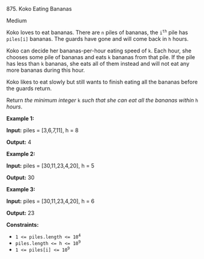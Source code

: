875\. Koko Eating Bananas

Medium

Koko loves to eat bananas. There are `n` piles of bananas, the <code>i<sup>th</sup></code> pile has `piles[i]` bananas. The guards have gone and will come back in `h` hours.

Koko can decide her bananas-per-hour eating speed of `k`. Each hour, she chooses some pile of bananas and eats `k` bananas from that pile. If the pile has less than `k` bananas, she eats all of them instead and will not eat any more bananas during this hour.

Koko likes to eat slowly but still wants to finish eating all the bananas before the guards return.

Return _the minimum integer_ `k` _such that she can eat all the bananas within_ `h` _hours_.

**Example 1:**

**Input:** piles = [3,6,7,11], h = 8

**Output:** 4

**Example 2:**

**Input:** piles = [30,11,23,4,20], h = 5

**Output:** 30

**Example 3:**

**Input:** piles = [30,11,23,4,20], h = 6

**Output:** 23

**Constraints:**

*   <code>1 <= piles.length <= 10<sup>4</sup></code>
*   <code>piles.length <= h <= 10<sup>9</sup></code>
*   <code>1 <= piles[i] <= 10<sup>9</sup></code>